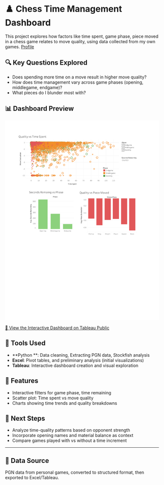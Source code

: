 # ♟️ Chess Time Management Dashboard

This project explores how factors like time spent, game phase, piece moved in a chess game relates to move quality, using data collected from my own games. [Profile](https://www.chess.com/member/OkayKev)

## 🔍 Key Questions Explored
- Does spending more time on a move result in higher move quality?
- How does time management vary across game phases (opening, middlegame, endgame)?
- What pieces do I blunder most with?

## 📊 Dashboard Preview

![Dashboard Screenshot](images/dashboard.png)

[🔗 View the Interactive Dashboard on Tableau Public]([https://public.tableau.com/views/your-dashboard-link](https://public.tableau.com/views/ChessAnalysis_17467234829240/ChessAnalysis?:language=en-US&publish=yes&:sid=&:redirect=auth&:display_count=n&:origin=viz_share_link))

## 📁 Tools Used
- **Python **: Data cleaning, Extracting PGN data, Stockfish analysis
- **Excel**: Pivot tables, and preliminary analysis (initial visualizations)
- **Tableau**: Interactive dashboard creation and visual exploration

## 🧠 Features
- Interactive filters for game phase, time remaining
- Scatter plot: Time spent vs move quality
- Charts showing time trends and quality breakdowns

## 📌 Next Steps
- Analyze time-quality patterns based on opponent strength
- Incorporate opening names and material balance as context
- Compare games played with vs without a time increment

---

## 📝 Data Source
PGN data from personal games, converted to structured format, then exported to Excel/Tableau.
